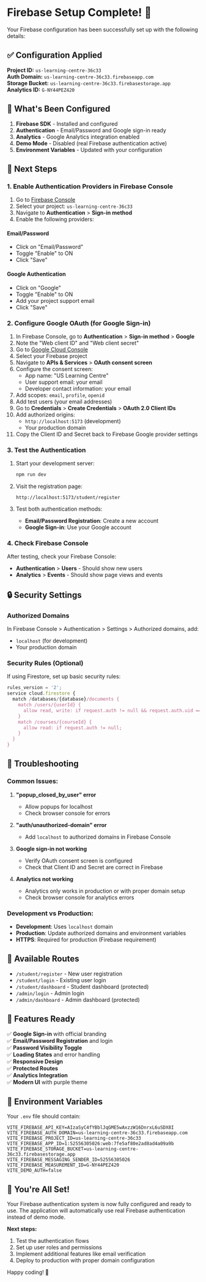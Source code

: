 # Firebase Setup Complete! 🎉

Your Firebase configuration has been successfully set up with the following details:

## ✅ Configuration Applied

**Project ID:** `us-learning-centre-36c33`  
**Auth Domain:** `us-learning-centre-36c33.firebaseapp.com`  
**Storage Bucket:** `us-learning-centre-36c33.firebasestorage.app`  
**Analytics ID:** `G-NY44PEZ420`

## 🔧 What's Been Configured

1. **Firebase SDK** - Installed and configured
2. **Authentication** - Email/Password and Google sign-in ready
3. **Analytics** - Google Analytics integration enabled
4. **Demo Mode** - Disabled (real Firebase authentication active)
5. **Environment Variables** - Updated with your configuration

## 🚀 Next Steps

### 1. Enable Authentication Providers in Firebase Console

1. Go to [Firebase Console](https://console.firebase.google.com/)
2. Select your project: `us-learning-centre-36c33`
3. Navigate to **Authentication** > **Sign-in method**
4. Enable the following providers:

#### Email/Password
- Click on "Email/Password"
- Toggle "Enable" to ON
- Click "Save"

#### Google Authentication
- Click on "Google"
- Toggle "Enable" to ON
- Add your project support email
- Click "Save"

### 2. Configure Google OAuth (for Google Sign-in)

1. In Firebase Console, go to **Authentication** > **Sign-in method** > **Google**
2. Note the "Web client ID" and "Web client secret"
3. Go to [Google Cloud Console](https://console.cloud.google.com/)
4. Select your Firebase project
5. Navigate to **APIs & Services** > **OAuth consent screen**
6. Configure the consent screen:
   - App name: "US Learning Centre"
   - User support email: your email
   - Developer contact information: your email
7. Add scopes: `email`, `profile`, `openid`
8. Add test users (your email addresses)
9. Go to **Credentials** > **Create Credentials** > **OAuth 2.0 Client IDs**
10. Add authorized origins:
    - `http://localhost:5173` (development)
    - Your production domain
11. Copy the Client ID and Secret back to Firebase Google provider settings

### 3. Test the Authentication

1. Start your development server:
   ```bash
   npm run dev
   ```

2. Visit the registration page:
   ```
   http://localhost:5173/student/register
   ```

3. Test both authentication methods:
   - **Email/Password Registration**: Create a new account
   - **Google Sign-in**: Use your Google account

### 4. Check Firebase Console

After testing, check your Firebase Console:
- **Authentication** > **Users** - Should show new users
- **Analytics** > **Events** - Should show page views and events

## 🔒 Security Settings

### Authorized Domains
In Firebase Console > Authentication > Settings > Authorized domains, add:
- `localhost` (for development)
- Your production domain

### Security Rules (Optional)
If using Firestore, set up basic security rules:

```javascript
rules_version = '2';
service cloud.firestore {
  match /databases/{database}/documents {
    match /users/{userId} {
      allow read, write: if request.auth != null && request.auth.uid == userId;
    }
    match /courses/{courseId} {
      allow read: if request.auth != null;
    }
  }
}
```

## 🐛 Troubleshooting

### Common Issues:

1. **"popup_closed_by_user" error**
   - Allow popups for localhost
   - Check browser console for errors

2. **"auth/unauthorized-domain" error**
   - Add `localhost` to authorized domains in Firebase Console

3. **Google sign-in not working**
   - Verify OAuth consent screen is configured
   - Check that Client ID and Secret are correct in Firebase

4. **Analytics not working**
   - Analytics only works in production or with proper domain setup
   - Check browser console for analytics errors

### Development vs Production:

- **Development**: Uses `localhost` domain
- **Production**: Update authorized domains and environment variables
- **HTTPS**: Required for production (Firebase requirement)

## 📱 Available Routes

- `/student/register` - New user registration
- `/student/login` - Existing user login  
- `/student/dashboard` - Student dashboard (protected)
- `/admin/login` - Admin login
- `/admin/dashboard` - Admin dashboard (protected)

## 🎯 Features Ready

✅ **Google Sign-in** with official branding  
✅ **Email/Password Registration** and login  
✅ **Password Visibility Toggle**  
✅ **Loading States** and error handling  
✅ **Responsive Design**  
✅ **Protected Routes**  
✅ **Analytics Integration**  
✅ **Modern UI** with purple theme  

## 🔄 Environment Variables

Your `.env` file should contain:
```env
VITE_FIREBASE_API_KEY=AIzaSyC4fYBblJqGME5wAxzzW16DnrxL6uSDX8I
VITE_FIREBASE_AUTH_DOMAIN=us-learning-centre-36c33.firebaseapp.com
VITE_FIREBASE_PROJECT_ID=us-learning-centre-36c33
VITE_FIREBASE_APP_ID=1:52556305026:web:7fe5af80e2ad8ad4a09a9b
VITE_FIREBASE_STORAGE_BUCKET=us-learning-centre-36c33.firebasestorage.app
VITE_FIREBASE_MESSAGING_SENDER_ID=52556305026
VITE_FIREBASE_MEASUREMENT_ID=G-NY44PEZ420
VITE_DEMO_AUTH=false
```

## 🎉 You're All Set!

Your Firebase authentication system is now fully configured and ready to use. The application will automatically use real Firebase authentication instead of demo mode.

**Next steps:**
1. Test the authentication flows
2. Set up user roles and permissions
3. Implement additional features like email verification
4. Deploy to production with proper domain configuration

Happy coding! 🚀
